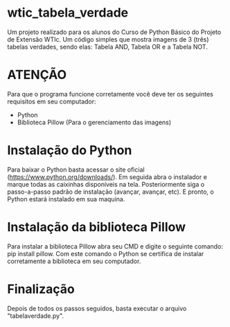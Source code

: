 # wtic_tabela_verdade
Um projeto realizado para os alunos do Curso de Python Básico do Projeto de Extensão WTIc. Um código simples que mostra imagens de 3 (três) tabelas verdades, sendo elas: Tabela AND, Tabela OR e a Tabela NOT.

# ATENÇÃO
Para que o programa funcione corretamente você deve ter os seguintes requisitos em seu computador:
- Python
- Biblioteca Pillow (Para o gerenciamento das imagens)

# Instalação do Python
Para baixar o Python basta acessar o site oficial (https://www.python.org/downloads/). Em seguida abra o instalador e marque todas as caixinhas disponíveis na tela. Posteriormente siga o passo-a-passo padrão de instalação (avançar, avançar, etc). E pronto, o Python estará instalado em sua maquina.

# Instalação da biblioteca Pillow
Para instalar a biblioteca Pillow abra seu CMD e digite o seguinte comando: pip install pillow. Com este comando o Python se certifica de instalar corretamente a biblioteca em seu computador.

# Finalização
Depois de todos os passos seguidos, basta executar o arquivo "tabelaverdade.py".
